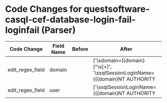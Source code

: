 # Code Changes for questsoftware-casql-cef-database-login-fail-loginfail (Parser)

| Code Change | Field Name | Before | After |
|-------------|------------|--------|-------|
| edit_regex_field | domain |  | ['\sdomain=({domain}[^\s]+)', '\ssqlSessionLoginName=(({domain}NT AUTHORITY|[^\\\s]+)[\\]+)?({user}SYSTEM|LOCAL SERVICE|ANONYMOUS LOGON|[\w\.\-\!\#\^\~]{1,40}\$?)'] |
| edit_regex_field | user |  | ['\ssqlSessionLoginName=(({domain}NT AUTHORITY|[^\\\s]+)[\\]+)?({user}SYSTEM|LOCAL SERVICE|ANONYMOUS LOGON|[\w\.\-\!\#\^\~]{1,40}\$?)'] |